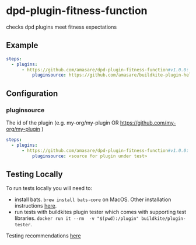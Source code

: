 # dpd-plugin-fitness-function
checks dpd plugins meet fitness expectations  

## Example

```yml
steps:
  - plugins:
      - https://github.com/amasare/dpd-plugin-fitness-function#v1.0.0:
          pluginsource: https://github.com/amasare/buildkite-plugin-hello-world
```

## Configuration

### pluginsource
The id of the plugin (e.g. my-org/my-plugin OR https://github.com/my-org/my-plugin )

```yml
steps:
  - plugins:
      - https://github.com/amasare/dpd-plugin-fitness-function#v1.0.0:
          pluginsource: <source for plugin under test>
```

## Testing Locally
To run tests locally you will need to: 
*  install bats. `brew install bats-core` on MacOS. Other installation instructions [here](https://github.com/bats-core/bats-core).
*  run tests with buildkites plugin tester which comes with supporting test libraries. `docker run it --rm  -v "$(pwd):/plugin" buildkite/plugin-tester`.


Testing recommendations [here](https://github.com/buildkite-plugins/buildkite-plugin-tester)